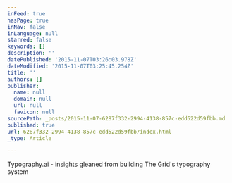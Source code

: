```yaml
---
inFeed: true
hasPage: true
inNav: false
inLanguage: null
starred: false
keywords: []
description: ''
datePublished: '2015-11-07T03:26:03.978Z'
dateModified: '2015-11-07T03:25:45.254Z'
title: ''
authors: []
publisher:
  name: null
  domain: null
  url: null
  favicon: null
sourcePath: _posts/2015-11-07-6287f332-2994-4138-857c-edd522d59fbb.md
published: true
url: 6287f332-2994-4138-857c-edd522d59fbb/index.html
_type: Article

---
```

Typography.ai - insights gleaned from building The Grid's typography system